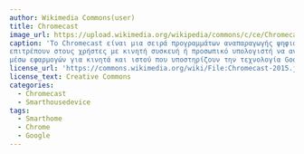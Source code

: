 ```yaml
---
author: Wikimedia Commons(user)
title: Chromecast
image_url: https://upload.wikimedia.org/wikipedia/commons/c/ce/Chromecast-2015.jpg
caption: 'Το Chromecast είναι μια σειρά προγραμμάτων αναπαραγωγής ψηφιακών πολυμέσων που αναπτύχθηκαν από την Google . Οι συσκευές, σχεδιασμένες ως μικρά dongles , 
επιτρέπουν στους χρήστες με κινητή συσκευή ή προσωπικό υπολογιστή να αναπαράγουν οπτικοακουστικό περιεχόμενο μέσω διαδικτύου σε τηλεόραση υψηλής ευκρίνειας ή οικιακό σύστημα ήχου
μέσω εφαρμογών για κινητά και ιστού που υποστηρίζουν την τεχνολογία Google Cast . Εναλλακτικά, το περιεχόμενο μπορεί να αντικατοπτριστεί από το πρόγραμμα περιήγησης ιστού Google Chrome που λειτουργεί σε έναν προσωπικό υπολογιστή, καθώς και από την οθόνη ορισμένων συσκευών Android .'
license_url: 'https://commons.wikimedia.org/wiki/File:Chromecast-2015.jpg'
license_text: Creative Commons 
categories:
  - Chromecast
  - Smarthousedevice
tags:
  - Smarthome
  - Chrome
  - Google
---
```

